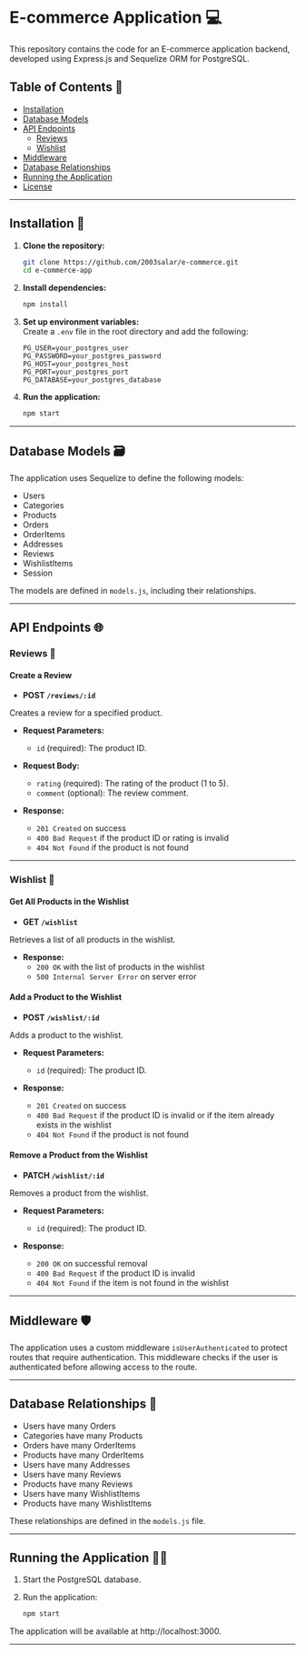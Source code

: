 # E-commerce Application 💻

This repository contains the code for an E-commerce application backend, developed using Express.js and Sequelize ORM for PostgreSQL.

## Table of Contents 📜
- [Installation](#installation)
- [Database Models](#database-models)
- [API Endpoints](#api-endpoints)
  - [Reviews](#reviews)
  - [Wishlist](#wishlist)
- [Middleware](#middleware)
- [Database Relationships](#database-relationships)
- [Running the Application](#running-the-application)
- [License](#license)

---

## Installation 🚀

1. **Clone the repository:**
    ```bash
    git clone https://github.com/2003salar/e-commerce.git
    cd e-commerce-app
    ```

2. **Install dependencies:**
    ```bash
    npm install
    ```

3. **Set up environment variables:**  
   Create a `.env` file in the root directory and add the following:
    ```dotenv
    PG_USER=your_postgres_user
    PG_PASSWORD=your_postgres_password
    PG_HOST=your_postgres_host
    PG_PORT=your_postgres_port
    PG_DATABASE=your_postgres_database
    ```

4. **Run the application:**
    ```bash
    npm start
    ```

---

## Database Models 🗃️

The application uses Sequelize to define the following models:

- Users
- Categories
- Products
- Orders
- OrderItems
- Addresses
- Reviews
- WishlistItems
- Session

The models are defined in `models.js`, including their relationships.

---

## API Endpoints 🌐

### Reviews 🌟

#### Create a Review

- **POST `/reviews/:id`**

Creates a review for a specified product.

- **Request Parameters:**
  - `id` (required): The product ID.

- **Request Body:**
  - `rating` (required): The rating of the product (1 to 5).
  - `comment` (optional): The review comment.

- **Response:**
  - `201 Created` on success
  - `400 Bad Request` if the product ID or rating is invalid
  - `404 Not Found` if the product is not found

---

### Wishlist 🎁

#### Get All Products in the Wishlist

- **GET `/wishlist`**

Retrieves a list of all products in the wishlist.

- **Response:**
  - `200 OK` with the list of products in the wishlist
  - `500 Internal Server Error` on server error

#### Add a Product to the Wishlist

- **POST `/wishlist/:id`**

Adds a product to the wishlist.

- **Request Parameters:**
  - `id` (required): The product ID.

- **Response:**
  - `201 Created` on success
  - `400 Bad Request` if the product ID is invalid or if the item already exists in the wishlist
  - `404 Not Found` if the product is not found

#### Remove a Product from the Wishlist

- **PATCH `/wishlist/:id`**

Removes a product from the wishlist.

- **Request Parameters:**
  - `id` (required): The product ID.

- **Response:**
  - `200 OK` on successful removal
  - `400 Bad Request` if the product ID is invalid
  - `404 Not Found` if the item is not found in the wishlist

---

## Middleware 🛡️

The application uses a custom middleware `isUserAuthenticated` to protect routes that require authentication. This middleware checks if the user is authenticated before allowing access to the route.

---

## Database Relationships 🔄

- Users have many Orders
- Categories have many Products
- Orders have many OrderItems
- Products have many OrderItems
- Users have many Addresses
- Users have many Reviews
- Products have many Reviews
- Users have many WishlistItems
- Products have many WishlistItems

These relationships are defined in the `models.js` file.

---

## Running the Application 🏃‍♂️

1. Start the PostgreSQL database.

2. Run the application:
    ```bash
    npm start
    ```

The application will be available at http://localhost:3000.

---
